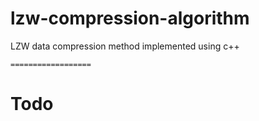 # lzw-compression-algorithm
LZW data compression method implemented using c++

    ==================
# Todo
